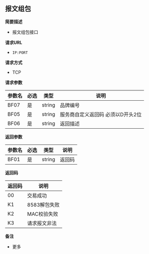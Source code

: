 ## 报文组包

**简要描述** 

- 报文组包接口

**请求URL** 

- `IP:PORT`

**请求方式**

- TCP

**请求参数** 

| **参数名** | **必选** | **类型** | **说明**                          |
| ---------- | ------------ | -------- | --------------------------------- |
| BF07       | 是           | string   | 品牌编号                          |
| BF05       | 是           | string   | 服务商自定义返回码 必须以D开头2位 |
| BF06       | 是           | string   | 返回描述                          |

**返回参数** 

| **参数名** | **必选** | **类型** | **说明** |
| ---------- | ------------ | -------- | -------- |
| BF01       | 是           | string   | 返回码   |

**返回码** 

| **返回码** | **说明**     |
| -------------- | ------------ |
| 00             | 交易成功     |
| K1             | 8583解包失败 |
| K2             | MAC校验失败  |
| K3             | 请求报文非法 |

**备注** 

- 更多